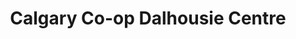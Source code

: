 ---
title: "Calgary Co-op Dalhousie Centre"
url: /calgary/calgary-co-op-dalhousie-centre/
shop: supermarket
---
